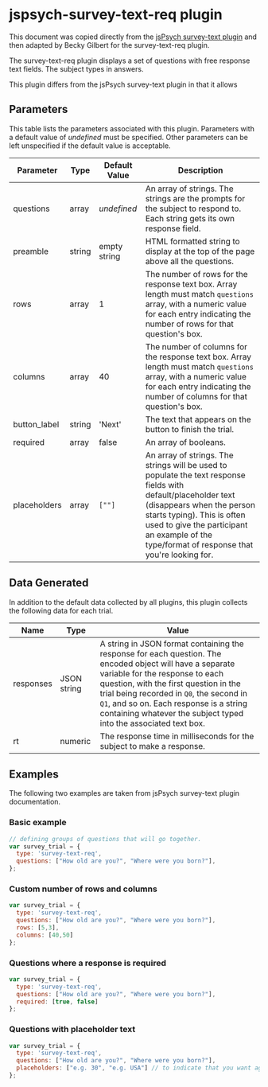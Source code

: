 # jspsych-survey-text-req plugin

This document was copied directly from the [jsPsych survey-text plugin](http://docs.jspsych.org/plugins/jspsych-survey-text/) and then adapted by Becky Gilbert for the survey-text-req plugin.

The survey-text-req plugin displays a set of questions with free response text fields. The subject types in answers. 

This plugin differs from the jsPsych survey-text plugin in that it allows 

## Parameters

This table lists the parameters associated with this plugin. Parameters with a default value of *undefined* must be specified. Other parameters can be left unspecified if the default value is acceptable.

Parameter | Type | Default Value | Description
----------|------|---------------|------------
questions | array | *undefined* | An array of strings. The strings are the prompts for the subject to respond to. Each string gets its own response field.
preamble | string | empty string | HTML formatted string to display at the top of the page above all the questions.
rows | array | 1 | The number of rows for the response text box. Array length must match `questions` array, with a numeric value for each entry indicating the number of rows for that question's box.
columns | array | 40 | The number of columns for the response text box. Array length must match `questions` array, with a numeric value for each entry indicating the number of columns for that question's box.
button_label | string | 'Next' | The text that appears on the button to finish the trial.
required | array | false | An array of booleans.
placeholders | array | `[""]` | An array of strings. The strings will be used to populate the text response fields with default/placeholder text (disappears when the person starts typing). This is often used to give the participant an example of the type/format of response that you're looking for.

## Data Generated

In addition to the default data collected by all plugins, this plugin collects the following data for each trial.

Name | Type | Value
-----|------|------
responses | JSON string | A string in JSON format containing the response for each question. The encoded object will have a separate variable for the response to each question, with the first question in the trial being recorded in `Q0`, the second in `Q1`, and so on. Each response is a string containing whatever the subject typed into the associated text box.
rt | numeric | The response time in milliseconds for the subject to make a response.

## Examples

The following two examples are taken from jsPsych survey-text plugin documentation.

### Basic example

```javascript
// defining groups of questions that will go together.
var survey_trial = {
  type: 'survey-text-req',
  questions: ["How old are you?", "Where were you born?"],
};
```

### Custom number of rows and columns

```javascript
var survey_trial = {
  type: 'survey-text-req',
  questions: ["How old are you?", "Where were you born?"],
  rows: [5,3],
  columns: [40,50]
};
```

### Questions where a response is required

```javascript
var survey_trial = {
  type: 'survey-text-req',
  questions: ["How old are you?", "Where were you born?"],
  required: [true, false]
};
```

### Questions with placeholder text

```javascript
var survey_trial = {
  type: 'survey-text-req',
  questions: ["How old are you?", "Where were you born?"],
  placeholders: ["e.g. 30", "e.g. USA"] // to indicate that you want age in years and country of birth
};
```